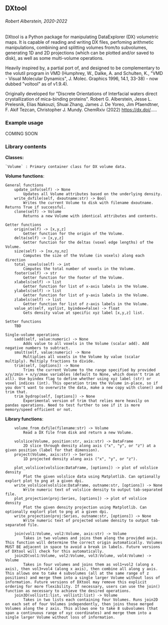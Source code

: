 ## **DXtool**
###### Robert Alberstein, 2020-2022

DXtool is a Python package for manipulating DataExplorer (DX) volumetric maps. It is capable of reading and writing DX files, perfoming arithmetic manipulations, combining and splitting volumes from/to subvolumes, generating 1D and 2D projections (which can be plotted and/or saved to disk), as well as some multi-volume operations.

Heavily inspired by, a partial port of, and designed to be complementary to the volutil program in VMD (Humphrey, W., Dalke, A. and Schulten, K., "VMD - Visual Molecular Dynamics", J. Molec. Graphics 1996, 14.1, 33-38) - now dubbed "voltool" as of v1.9.4).

Originally developed for "Discrete Orientations of Interfacial waters direct crystallization of mica-binding proteins". Robert G. Alberstein, Jesse L. Prelesnik, Elias Nakouzi, Shuai Zhang, James J. De Yoreo, Jim Pfaendtner, F. Akif Tezcan, Christopher J. Mundy. ChemRxiv (2022) https://dx.doi/.....

### Example usage
COMING SOON

### **Library contents**

**Classes:**

	`Volume` : Primary container class for DX volume data.

**Volume functions**:
```
General functions
	update_info(self) -> None
		Updates all Volume attributes based on the underlying density.
	write_dxfile(self, dxoutname:str) -> Bool
		Writes the current Volume to disk with filename dxoutname. Returns True if successful.
	clone(self) -> Volume
		Returns a new Volume with identical attributes and contents.

Getter functions
	origin(self) -> [x,y,z]
		Getter function for the origin of the Volume.
	delta(self) -> [x,y,z]
		Getter function for the deltas (voxel edge lengths) of the Volume.
	size(self) -> [nx,ny,nz]
		Computes the size of the Volume (in voxels) along each direction
	total_voxels(self) -> int
		Computes the total number of voxels in the Volume.
	footer(self) -> str
		Getter function for the footer of the Volume.
	xlabels(self) -> list
		Getter function for list of x-axis labels in the Volume.
	ylabels(self) -> list
		Getter function for list of y-axis labels in the Volume.
	zlabels(self) -> list
		Getter function for list of z-axis labels in the Volume.
	value_at(self, xyzlist, byindex=False) -> float
		Gets density value at specific xyz label [x,y,z] list.

Setter functions
	TBD

Single-volume operations
	sadd(self, value:numeric) -> None
		Adds value to all voxels in the Volume (scalar add). Add negative numbers to subtract.
	smult(self, value:numeric) -> None
		Multiplies all voxels in the Volume by value (scalar multiply). Multiply fractions to divide.
	trim(self, [options]) -> None
		Trims the current Volume to the range specified by provided x/y/zmin + x/y/zmax variables (default to None, which doesn't trim at all). Use byindex flag to define whether using xyz label (str) or voxel indices (int). This operation trims the Volume in-place, so if you don't want to overwrite the data, make a new copy with clone() and trim that.
	trim_bydrop(self, [options]) -> None
		Experimental version of trim that relies more heavily on pandas operations. Need to test further to see if it is more memory/speed efficient or not.
```

**Library functions**:
```
	volume_from_dxfile(filename:str) -> Volume
		Read a DX file from disk and return a new Volume.

	volslice(Volume, position:str, axis:str) -> DataFrame
		2D slice through density along axis ("x", "y", or "z") at a given position (label for that dimension).
	project(Volume, axis:str) -> Series
		1D projected density along axis ("x", "y", or "z").

	plot_volslice(volslice:DataFrame, [options]) -> plot of volslice density
		Plot the given volslice data using Matplotlib. Can optionally explort plot to png at a given dpi.
	write_volslice(volslice:DataFrame, outname:str, [options]) -> None
		Write numeric text of volslice density to output tab-separated file.
	plot_projection(proj:Series, [options]) -> plot of volslice density
		Plot the given density projection using Matplotlib. Can optionally explort plot to png at a given dpi.
	write_projection(proj:Series, outname:str, [options]) -> None
		Write numeric text of projected volume density to output tab-separated file.

	join(vol1:Volume, vol2:Volume, axis:str) -> Volume
		Takes in two volumes and joins them along the provided axis. This function will determine the correct origin automatically. Volumes MUST BE adjacent in space to avoid a break in labels. Future versions of DXtool will check for this automatically.
	join2D(vol1:Volume, vol2:Volume, vol3:Volume, vol4:Volume) -> Volume
		Takes in four volumes and joins them as vol1+vol2 (along x axis), then vol3+vol4 (along x axis), then combine all along y axis. This allows one to take 4 subvolumes (all at the same range of z positions) and merge them into a single larger Volume without loss of information. Future versions of DXtool may remove this explicit ordering for more flexibility. If necessary, users can use the join() function as necessary to achieve the desired operations.
	join3D(vollist1:list, vollist2:list) -> Volume
		Takes in two lists each containing four Volumes. Runs join2D on each set of four Volumes independently, then joins those merged Volumes along the z axis. This allows one to take 8 subvolumes (that span a continuous range of xyz coordinates) and merge them into a single larger Volume without loss of information.
```
